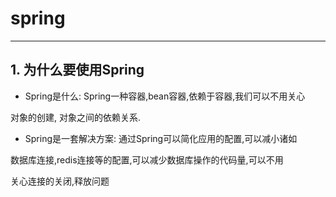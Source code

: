 # spring

---

## 1. 为什么要使用Spring

- Spring是什么: Spring一种容器,bean容器,依赖于容器,我们可以不用关心

对象的创建, 对象之间的依赖关系.

- Spring是一套解决方案: 通过Spring可以简化应用的配置,可以减小诸如

数据库连接,redis连接等的配置,可以减少数据库操作的代码量,可以不用

关心连接的关闭,释放问题